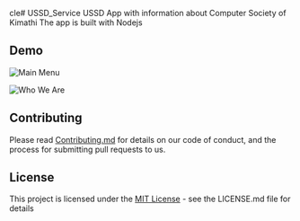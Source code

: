 cle# USSD_Service
USSD App with information about Computer Society of Kimathi
The app is built with Nodejs

## Demo
![Main Menu](./assets/img/1.jpg "Main Menu")

![Who We Are](./assets/demo/img/2.jpg "Who We Are")

## Contributing
Please read [Contributing.md](CONTRIBUTING.md) for  details on our code of conduct, and the process for submitting pull requests to us.

## License
This project is licensed under the [MIT License](LICENCE.md) - see the LICENSE.md file for details